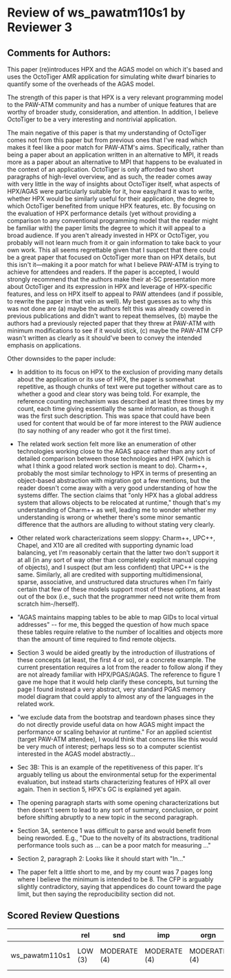 # Review of ws_pawatm110s1 by Reviewer 3

## Comments for Authors:

This paper (re)introduces HPX and the AGAS model on which it's based and uses the OctoTiger AMR application for simulating white dwarf binaries to quantify some of the overheads of the AGAS model.

The strength of this paper is that HPX is a very relevant programming model to the PAW-ATM community and has a number of unique features that are worthy of broader study, consideration, and attention. In addition, I believe OctoTiger to be a very interesting and nontrivial application.

The main negative of this paper is that my understanding of OctoTiger comes not from this paper but from previous ones that I've read which makes it feel like a poor match for PAW-ATM's aims. Specifically, rather than being a paper about an application written in an alternative to MPI, it reads more as a paper about an alternative to MPI that happens to be evaluated in the context of an application. OctoTiger is only afforded two short paragraphs of high-level overview, and as such, the reader comes away with very little in the way of insights about OctoTiger itself, what aspects of HPX/AGAS were particularly suitable for it, how easy/hard it was to write, whether HPX would be similarly useful for their application, the degree to which OctoTiger benefited from unique HPX features, etc. By focusing on the evaluation of HPX performance details (yet without providing a comparison to any conventional programming model that the reader might be familiar with) the paper limits the degree to which it will appeal to a broad audience. If you aren't already invested in HPX or OctoTiger, you probably will not learn much from it or gain information to take back to your own work. This all seems regrettable given that I suspect that there could be a great paper that focused on OctoTiger more than on HPX details, but this isn't it—making it a poor match for what I believe PAW-ATM is trying to achieve for attendees and readers. If the paper is accepted, I would strongly recommend that the authors make their at-SC presentation more about OctoTiger and its expression in HPX and leverage of HPX-specific features, and less on HPX itself to appeal to PAW attendees (and if possible, to rewrite the paper in that vein as well). My best guesses as to why this was not done are (a) maybe the authors felt this was already covered in previous publications and didn't want to repeat themselves, (b) maybe the authors had a previously rejected paper that they threw at PAW-ATM with minimum modifications to see if it would stick, (c) maybe the PAW-ATM CFP wasn't written as clearly as it should've been to convey the intended emphasis on applications.

Other downsides to the paper include:

* In addition to its focus on HPX to the exclusion of providing many details about the application or its use of HPX, the paper is somewhat repetitive, as though chunks of text were put together without care as to whether a good and clear story was being told. For example, the reference counting mechanism was described at least three times by my count, each time giving essentially the same information, as though it was the first such description. This was space that could have been used for content that would be of far more interest to the PAW audience (to say nothing of any reader who got it the first time).

* The related work section felt more like an enumeration of other technologies working close to the AGAS space rather than any sort of detailed comparison between those technologies and HPX (which is what I think a good related work section is meant to do). Charm++, probably the most similar technology to HPX in terms of presenting an object-based abstraction with migration got a few mentions, but the reader doesn't come away with a very good understanding of how the systems differ. The section claims that "only HPX has a global address system that allows objects to be relocated at runtime," though that's my understanding of Charm++ as well, leading me to wonder whether my understanding is wrong or whether there's some minor semantic difference that the authors are alluding to without stating very clearly.

* Other related work characterizations seem sloppy: Charm++, UPC++, Chapel, and X10 are all credited with supporting dynamic load balancing, yet I'm reasonably certain that the latter two don't support it at all (in any sort of way other than completely explicit manual copying of objects), and I suspect (but am less confident) that UPC++ is the same. Similarly, all are credited with supporting multidimensional, sparse, associative, and unstructured data structures when I'm fairly certain that few of these models support most of these options, at least out of the box (i.e., such that the programmer need not write them from scratch him-/herself).

* "AGAS maintains mapping tables to be able to map GIDs to local virtual addresses" -- for me, this begged the question of how much space these tables require relative to the number of localities and objects more than the amount of time required to find remote objects.

* Section 3 would be aided greatly by the introduction of illustrations of these concepts (at least, the first 4 or so), or a concrete example. The current presentation requires a lot from the reader to follow along if they are not already familiar with HPX/PGAS/AGAS. The reference to figure 1 gave me hope that it would help clarify these concepts, but turning the page I found instead a very abstract, very standard PGAS memory model diagram that could apply to almost any of the languages in the related work.

* "we exclude data from the bootstrap and teardown phases since they do not directly provide useful data on how AGAS might impact the performance or scaling behavior at runtime." For an applied scientist (target PAW-ATM attendee), I would think that concerns like this would be very much of interest; perhaps less so to a computer scientist interested in the AGAS model abstractly...

* Sec 3B: This is an example of the repetitiveness of this paper. It's arguably telling us about the environmental setup for the experimental evaluation, but instead starts characterizing features of HPX all over again. Then in section 5, HPX's GC is explained yet again.

* The opening paragraph starts with some opening characterizations but then doesn't seem to lead to any sort of summary, conclusion, or point before shifting abruptly to a new topic in the second paragraph.

* Section 3A, sentence 1 was difficult to parse and would benefit from being reworded. E.g., "Due to the novelty of its abstractions, traditional performance tools such as ... can be a poor match for measuring ..."

* Section 2, paragraph 2: Looks like it should start with "In..."

* The paper felt a little short to me, and by my count was 7 pages long where I believe the minimum is intended to be 8. The CFP is arguably slightly contradictory, saying that appendices do count toward the page limit, but then saying the reproducibility section did not.

## Scored Review Questions

|                | rel     | snd          | imp          | orgn         | pres    | act             | conf     | exp      |
| ---            | ---     | ---          | ---          | ---          | ---     | ---             | ---      | ---      |
| ws_pawatm110s1 | LOW (3) | MODERATE (4) | MODERATE (4) | MODERATE (4) | LOW (3) | WEAK REJECT (3) | HIGH (5) | HIGH (5) |

